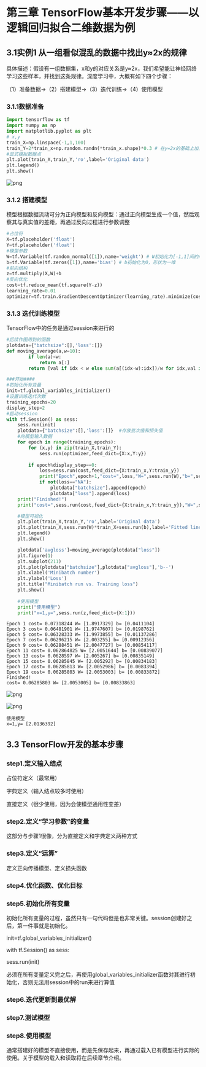 # 第三章 TensorFlow基本开发步骤——以逻辑回归拟合二维数据为例
## 3.1实例1 从一组看似混乱的数据中找出y≈2x的规律
具体描述：假设有一组数据集，x和y的对应关系是y≈2x，我们希望能让神经网络学习这些样本，并找到这条规律。深度学习中，大概有如下四个步骤：

（1）准备数据→（2）搭建模型→（3）迭代训练→（4）使用模型
### 3.1.1数据准备


```python
import tensorflow as tf
import numpy as np
import matplotlib.pyplot as plt
# x,y
train_X=np.linspace(-1,1,100)
train_Y=2*train_x+np.random.randn(*train_x.shape)*0.3 # 在y=2x的基础上加上噪声，实现“约等于”
#显式模拟数据点
plt.plot(train_X,train_Y,'ro',label='Original data')
plt.legend()
plt.show()
```


![png](output_1_0.png)


### 3.1.2 搭建模型
模型根据数据流动可分为正向模型和反向模型：通过正向模型生成一个值，然后观察其与真实值的差距，再通过反向过程进行参数调整


```python
#占位符
X=tf.placeholder('float')
Y=tf.placeholder('float')
#模型参数
W=tf.Variable(tf.random_normal([1]),name='weight') # W初始化为[-1,1]间的随机数，形状为一维
b=tf.Variable(tf.zeros([1]),name='bias') # b初始化为0，形状为一维
#前向结构
z=tf.multiply(X,W)+b
#反向优化
cost=tf.reduce_mean(tf.square(Y-z))
learning_rate=0.01
optimizer=tf.train.GradientDescentOptimizer(learning_rate).minimize(cost) #梯度下降
```

### 3.1.3 迭代训练模型
TensorFlow中的任务是通过session来进行的


```python
#后续作图用到的函数
plotdata={"batchsize":[],'loss':[]}
def moving_average(a,w=10):
        if len(a)<w:
            return a[:]
        return [val if idx < w else sum(a[(idx-w):idx])/w for idx,val in enumerate(a)]

###开始####
#初始化所有变量
init=tf.global_variables_initializer()
#设置训练迭代次数
training_epochs=20
display_step=2
#启动session
with tf.Session() as sess:
    sess.run(init)
    plotdata={"batchsize":[],'loss':[]}  #存放批次值和损失值
    #向模型输入数据
    for epoch in range(training_epochs):
        for (x,y) in zip(train_X,train_Y):  
            sess.run(optimizer,feed_dict={X:x,Y:y})
            
        if epoch%display_step==0:
            loss=sess.run(cost,feed_dict={X:train_x,Y:train_y})
            print("Epoch",epoch+1,"cost=",loss,"W=",sess.run(W),"b=",sess.run(b))
            if not(loss=="NA"):
                plotdata["batchsize"].append(epoch)
                plotdata["loss"].append(loss)
    print("Finished!")
    print("cost=",sess.run(cost,feed_dict={X:train_x,Y:train_y}),"W=",sess.run(W),"b=",sess.run(b))

    #模型可视化
    plt.plot(train_X,train_Y,'ro',label='Original data')
    plt.plot(train_X,sess.run(W)*train_X+sess.run(b),label='Fitted line')
    plt.legend()
    plt.show()

    plotdata['avgloss']=moving_average(plotdata["loss"])
    plt.figure(1)
    plt.subplot(211)
    plt.plot(plotdata["batchsize"],plotdata["avgloss"],'b--')
    plt.xlabel('Minibatch number')
    plt.ylabel('Loss')
    plt.title("Minibatch run vs. Training loss")
    plt.show()
    
    #使用模型
    print("使用模型")
    print("x=1,y=",sess.run(z,feed_dict={X:1}))
```

    Epoch 1 cost= 0.07318244 W= [1.8917329] b= [0.0411104]
    Epoch 3 cost= 0.06481901 W= [1.9747607] b= [0.0198762]
    Epoch 5 cost= 0.06328333 W= [1.9973855] b= [0.01137286]
    Epoch 7 cost= 0.06296215 W= [2.003255] b= [0.00912356]
    Epoch 9 cost= 0.06288451 W= [2.0047727] b= [0.00854117]
    Epoch 11 cost= 0.062864825 W= [2.0051644] b= [0.00839077]
    Epoch 13 cost= 0.0628597 W= [2.005267] b= [0.00835149]
    Epoch 15 cost= 0.06285845 W= [2.005292] b= [0.00834183]
    Epoch 17 cost= 0.06285813 W= [2.0052986] b= [0.0083394]
    Epoch 19 cost= 0.06285803 W= [2.0053003] b= [0.00833872]
    Finished!
    cost= 0.06285803 W= [2.0053005] b= [0.00833863]
    


![png](output_5_1.png)



![png](output_5_2.png)


    使用模型
    x=1,y= [2.0136392]
    

## 3.3 TensorFlow开发的基本步骤
### step1.定义输入结点
占位符定义（最常用）

字典定义（输入结点较多时使用）

直接定义（很少使用，因为会使模型通用性变差）

### step2.定义“学习参数”的变量
这部分与步骤1很像，分为直接定义和字典定义两种方式

### step3.定义“运算”
定义正向传播模型、定义损失函数

### step4.优化函数、优化目标

### step5.初始化所有变量
初始化所有变量的过程，虽然只有一句代码但是也非常关键。session创建好之后，第一件事就是初始化。

init=tf.global_variables_initializer()

with tf.Session() as sess:

   sess.run(init)
   
必须在所有变量定义完之后，再使用global_variables_initializer函数对其进行初始化，否则无法用session中的run来进行算值

### step6.迭代更新到最优解
### step7.测试模型
### step8.使用模型
通常搭建好的模型不直接使用，而是先保存起来，再通过载入已有模型进行实际的使用。关于模型的载入和读取将在后续章节介绍。
   
   


